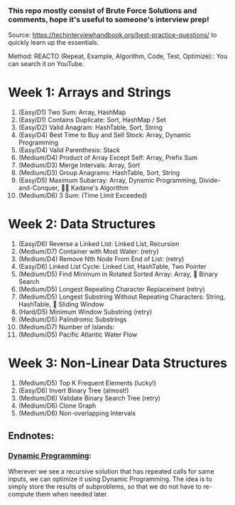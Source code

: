 ### This repo mostly consist of Brute Force Solutions and comments, hope it's useful to someone's interview prep!

Source: https://techinterviewhandbook.org/best-practice-questions/ to quickly learn up the essentials.

Method: REACTO (Repeat, Example, Algorithm, Code, Test, Optimize):: You can search it on YouTube.

# Week 1: Arrays and Strings
1. (Easy/D1) Two Sum:                                Array, HashMap
2. (Easy/D1) Contains Duplicate:                     Sort, HashMap / Set
3. (Easy/D2) Valid Anagram:                          HashTable, Sort, String
4. (Easy/D4) Best Time to Buy and Sell Stock:        Array, Dynamic Programming
5. (Easy/D4) Valid Parenthesis:                      Stack
6. (Medium/D4) Product of Array Except Self:         Array, Prefix Sum
7. (Medium/D3) Merge Intervals:                      Array, Sort
8. (Medium/D3) Group Anagrams:                       HashTable, Sort, String
9. (Easy/D5) Maximum Subarray:                       Array, Dynamic Programming, Divide-and-Conquer, 🧙‍♂️ Kadane's Algorithm
10. (Medium/D6) 3 Sum:                               (Time Limit Exceeded)

# Week 2: Data Structures
1. (Easy/D6) Reverse a Linked List:                   Linked List, Recursion
2. (Medium/D7) Container with Most Water:             (retry)
3. (Medium/D4) Remove Nth Node From End of List:      (retry)
4. (Easy/D6) Linked List Cycle:                       Linked List, HashTable, Two Pointer
5. (Medium/D5) Find Minimum in Rotated Sorted Array:   Array, 🧙‍ Binary Search
6. (Medium/D5) Longest Repeating Character Replacement  (retry)
7. (Medium/D5) Longest Substring Without Repeating Characters: String, HashTable, 🧙‍ Sliding Window
8. (Hard/D5) Minimum Window Substring                 (retry)
9. (Medium/D5) Palindromic Substrings
10. (Medium/D7) Number of Islands:
11. (Medium/D5) Pacific Atlantic Water Flow

# Week 3: Non-Linear Data Structures
1. (Medium/D5) Top K Frequent Elements                (lucky!)
2. (Easy/D6) Invert Binary Tree                       (almost!)
3. (Medium/D6) Validate Binary Search Tree            (retry)
4. (Medium/D6) Clone Graph
5. (Medium/D6) Non-overlapping Intervals

## Endnotes:
### [Dynamic Programming](https://www.geeksforgeeks.org/dynamic-programming/):
Wherever we see a recursive solution that has repeated calls for same inputs, we can optimize it using Dynamic Programming. The idea is to simply store the results of subproblems, so that we do not have to re-compute them when needed later.
